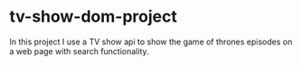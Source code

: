 # tv-show-dom-project
In this project I use a TV show api to show the game of thrones episodes on a web page with search functionality. 
